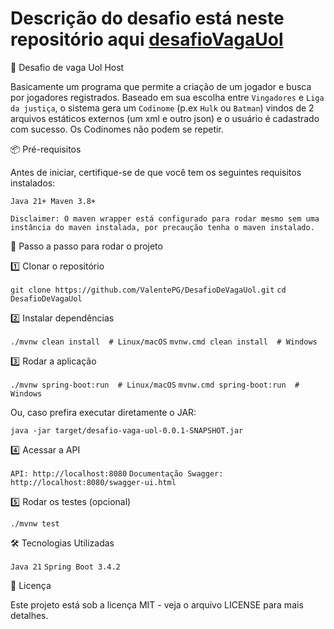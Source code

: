 # Descrição do desafio está neste repositório aqui [desafioVagaUol](https://github.com/uolhost/test-backEnd-Java)

📌 Desafio de vaga Uol Host

Basicamente um programa que permite a criação de um jogador e busca por jogadores registrados.
Baseado em sua escolha entre `Vingadores` e `Liga da justiça`, o sistema gera um `Codinome` (p.ex `Hulk` ou `Batman`) vindos de 2 arquivos estáticos externos (um xml e outro json) e o usuário é cadastrado com sucesso.
Os Codinomes não podem se repetir.

📦 Pré-requisitos

Antes de iniciar, certifique-se de que você tem os seguintes requisitos instalados:

`Java 21+
Maven 3.8+`

`Disclaimer: O maven wrapper está configurado para rodar mesmo sem uma instância do maven instalada, por precaução tenha o maven instalado.`

🚀 Passo a passo para rodar o projeto

1️⃣ Clonar o repositório

`git clone https://github.com/ValentePG/DesafioDeVagaUol.git`
`cd DesafioDeVagaUol`

2️⃣ Instalar dependências

`./mvnw clean install  # Linux/macOS`
`mvnw.cmd clean install  # Windows`

3️⃣ Rodar a aplicação

`./mvnw spring-boot:run  # Linux/macOS`
`mvnw.cmd spring-boot:run  # Windows`

Ou, caso prefira executar diretamente o JAR:

`java -jar target/desafio-vaga-uol-0.0.1-SNAPSHOT.jar`

4️⃣ Acessar a API

`API: http://localhost:8080`
`Documentação Swagger: http://localhost:8080/swagger-ui.html`

5️⃣ Rodar os testes (opcional)

`./mvnw test`

🛠️ Tecnologias Utilizadas

`Java 21`
`Spring Boot 3.4.2`

📄 Licença

Este projeto está sob a licença MIT - veja o arquivo LICENSE para mais detalhes.
